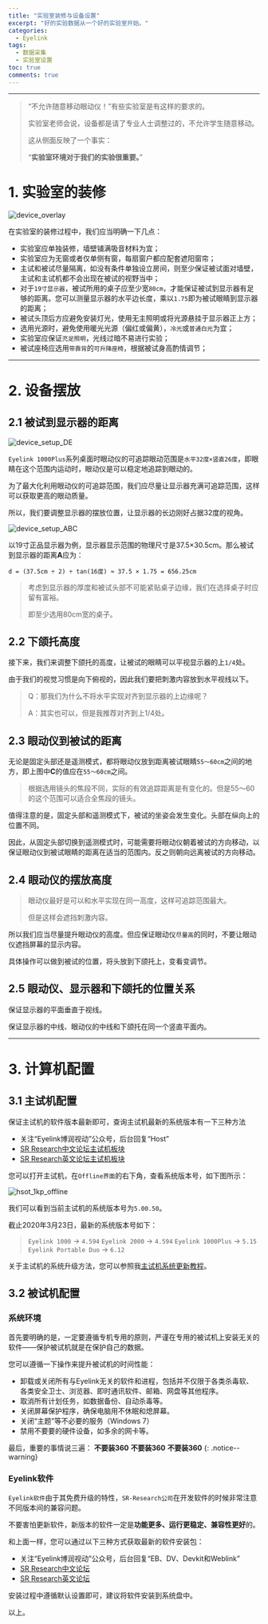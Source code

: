 ```yaml
---
title: "实验室装修与设备设置"
excerpt: "好的实验数据从一个好的实验室开始。"
categories:
  - Eyelink
tags:
  - 数据采集
  - 实验室设置
toc: true
comments: true
---
```


---

> “不允许随意移动眼动仪！”有些实验室是有这样的要求的。
> 
> 实验室老师会说，设备都是请了专业人士调整过的，不允许学生随意移动。
> 
> 这从侧面反映了一个事实：
> 
> “**实验室环境对于我们的实验很重要。**”

# 1. 实验室的装修

![device_overlay](/assets/images/device_overlay.jpg)

在实验室的装修过程中，我们应当明确一下几点：

* 实验室应单独装修，墙壁铺满吸音材料为宜；
* 实验室应为无窗或者仅单侧有窗，每扇窗户都应配套遮阳窗帘；
* 主试和被试尽量隔离，如没有条件单独设立房间，则至少保证被试面对墙壁，主试和主试机都不会出现在被试的视野当中；
* 对于`19寸显示器`，被试所用的桌子应至少宽`80cm`，才能保证被试到显示器有足够的距离。您可以测量显示器的水平边长度，乘以`1.75`即为被试眼睛到显示器的距离；
* 被试头顶后方应避免安装灯光，使用无主照明或将光源悬挂于显示器正上方；
* 选用光源时，避免使用暖光光源（偏红或偏黄），`冷光`或`普通白光`为宜；
* 实验室应保证`充足照明`，光线过暗不易进行实验；
* 被试座椅应选用`带靠背`的`可升降座椅`，根据被试身高酌情调节；

---

# 2. 设备摆放

## 2.1 被试到显示器的距离

![device_setup_DE](/assets/images/device_setup_DE.jpg)

`Eyelink 1000Plus`系列桌面时眼动仪的可追踪眼动范围是`水平32度×竖直26度`，即眼睛在这个范围内运动时，眼动仪是可以稳定地追踪到眼动的。

为了最大化利用眼动仪的可追踪范围，我们应尽量让显示器充满可追踪范围，这样可以获取更高的眼动质量。

所以，我们要调整显示器的摆放位置，让显示器的长边刚好占据32度的视角。

![device_setup_ABC](/assets/images/device_setup_ABC.jpg)

以19寸正品显示器为例，显示器显示范围的物理尺寸是37.5×30.5cm。那么被试到显示器的距离**A**应为：

```
d = (37.5cm ÷ 2) ÷ tan(16度) ≈ 37.5 × 1.75 = 656.25cm
```

> 考虑到显示器的厚度和被试头部不可能紧贴桌子边缘，我们在选择桌子时应留有富裕。
> 
> 即至少选用80cm宽的桌子。

## 2.2 下颌托高度

接下来，我们来调整下颌托的高度，让被试的眼睛可以平视显示器的上`1/4`处。

由于我们的视觉习惯是向下俯视的，因此我们要把刺激内容放到水平视线以下。

> Q：那我们为什么不将水平实现对齐到显示器的上边缘呢？
> 
> A：其实也可以，但是我推荐对齐到上1/4处。

## 2.3 眼动仪到被试的距离

无论是固定头部还是遥测模式，都将眼动仪放到距离被试眼睛`55～60cm`之间的地方，即上图中**C**的值应在`55～60cm`之间。

>根据选用镜头的焦段不同，实际的有效追踪距离是有变化的。但是55～60的这个范围可以适合全焦段的镜头。

值得注意的是，固定头部和遥测模式下，被试的坐姿会发生变化。头部在纵向上的位置不同。

因此，从固定头部切换到遥测模式时，可能需要将眼动仪朝着被试的方向移动，以保证眼动仪到被试眼睛的距离在适当的范围内。反之则朝向远离被试的方向移动。

## 2.4 眼动仪的摆放高度

> 眼动仪最好是可以和水平实现在同一高度，这样可追踪范围最大。
> 
> 但是这样会遮挡刺激内容。

所以我们应当尽量提升眼动仪的高度。但应保证眼动仪`尽量高`的同时，不要让眼动仪遮挡屏幕的显示内容。

具体操作可以做到被试的位置，将头放到下颌托上，变看变调节。

## 2.5 眼动仪、显示器和下颌托的位置关系

保证显示器的平面垂直于视线。

保证显示器的中线、眼动仪的中线和下颌托在同一个竖直平面内。

---

# 3. 计算机配置

## 3.1 主试机配置

保证主试机的软件版本最新即可，查询主试机最新的系统版本有一下三种方法

* 关注“Eyelink博润视动”公众号，后台回复“Host”
* [SR Research中文论坛主试机板块](https://cn.sr-support.com/viewforum.php?f=15)
* [SR Research英文论坛主试机板块](https://www.sr-support.com/forum/downloads/eyelink-host-software)

您可以打开主试机，在`Offline界面`的右下角，查看系统版本号，如下图所示：

![hsot_1kp_offline](/assets/images/hsot_1kp_offline.jpg)

我们可以看到当前主试机的系统版本号为`5.00.50`。

截止2020年3月23日，最新的系统版本号如下：

>`Eyelink 1000` -> `4.594`
>`Eyelink 2000` -> `4.594`
>`Eyelink 1000Plus` -> `5.15`
>`Eyelink Portable Duo` -> `6.12`

关于主试机的系统升级方法，您可以参照我[主试机系统更新教程](http://charlie-techblog.com/eyelink/host-system-update/)。

## 3.2 被试机配置

### 系统环境

首先要明确的是，一定要遵循专机专用的原则，严谨在专用的被试机上安装无关的软件——保护被试机就是在保护自己的数据。

您可以遵循一下操作来提升被试机的时间性能：

* 卸载或关闭所有与Eyelink无关的软件和进程，包括并不仅限于各类杀毒软、各类安全卫士、浏览器、即时通讯软件、邮箱、网盘等其他程序。
* 取消所有计划任务，如数据备份、自动杀毒等。
* 关闭屏幕保护程序，确保电脑用不休眠和熄屏幕。
* 关闭“主题”等不必要的服务（Windows 7）
* 禁用不要要的硬件设备，如多余的网卡等。

最后，重要的事情说三遍：
**不要装360**
**不要装360**
**不要装360**
{: .notice--warning}

### Eyelink软件

`Eyelink软件`由于其免费升级的特性，`SR-Research公司`在开发软件的时候非常注意不同版本间的兼容问题。

不要害怕更新软件，新版本的软件一定是**功能更多、运行更稳定、兼容性更好**的。

和上面一样，您可以通过以下三种方式获取最新的软件安装包：

* 关注“Eyelink博润视动”公众号，后台回复“EB、DV、Devkit和Weblink”
* [SR Research中文论坛](https://cn.sr-support.com/)
* [SR Research英文论坛](https://www.sr-support.com/)

安装过程中遵循默认设置即可，建议将软件安装到系统盘中。

以上。
